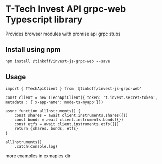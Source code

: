 # T-Tech Invest API grpc-web Typescript library

Provides browser modules with promise api grpc stubs

## Install using npm
```
npm install @tinkoff/invest-js-grpc-web --save  
```

## Usage
```
import { TTechApiClient } from '@tinkoff/invest-js-grpc-web'

const client = new TTechApiClient({ token: 't.invest.secret-token', metadata : {'x-app-name':'node-ts-myapp'}})

async function allInstruments() {
    const shares = await client.instruments.shares({})
    const bonds = await client.instruments.bonds({})
    const etfs = await client.instruments.etfs({})
    return {shares, bonds, etfs}
}

allInstruments()
    .catch(console.log)

```
more examples in exmaples dir